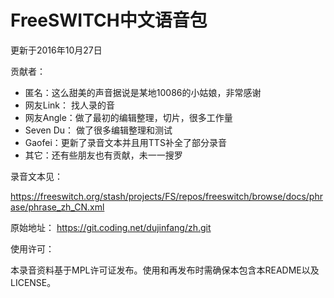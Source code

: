# FreeSWITCH中文语音包

更新于2016年10月27日

贡献者：

* 匿名：这么甜美的声音据说是某地10086的小姑娘，非常感谢
* 网友Link： 找人录的音
* 网友Angle：做了最初的编辑整理，切片，很多工作量
* Seven Du： 做了很多编辑整理和测试
* Gaofei：更新了录音文本并且用TTS补全了部分录音
* 其它：还有些朋友也有贡献，未一一搜罗

录音文本见：

<https://freeswitch.org/stash/projects/FS/repos/freeswitch/browse/docs/phrase/phrase_zh_CN.xml>

原始地址：
<https://git.coding.net/dujinfang/zh.git>

使用许可：

本录音资料基于MPL许可证发布。使用和再发布时需确保本包含本README以及LICENSE。
